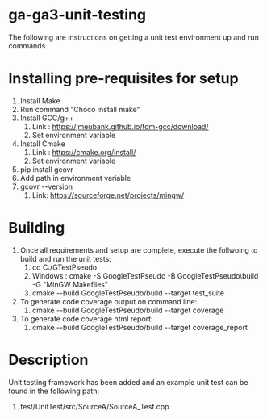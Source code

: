# ga-ga3-unit-testing
The following are instructions on getting a unit test environment up and run commands 
# Installing pre-requisites for setup 
1. Install Make
2. Run command "Choco install make"
3. Install GCC/g++
   1. Link :  https://jmeubank.github.io/tdm-gcc/download/
   2. Set environment variable
4. Install Cmake
   1. Link :  https://cmake.org/install/
   2. Set environment variable
5. pip install gcovr
6. Add path in environment variable
7. gcovr --version
   1. Link: https://sourceforge.net/projects/mingw/

# Building
1. Once all requirements and setup are complete, execute the follwoing to build and run the unit tests:
    1. cd C:/GTestPseudo
    2. Windows : cmake -S GoogleTestPseudo -B GoogleTestPseudo\build -G "MinGW Makefiles"
    3. cmake --build GoogleTestPseudo/build --target test_suite
3. To generate code coverage output on command line:
    1. cmake --build GoogleTestPseudo/build --target coverage
4. To generate code coverage html report:
    1. cmake --build GoogleTestPseudo/build --target coverage_report

# Description
Unit testing framework has been added and an example unit test can be found in the following path:
  1. test/UnitTest/src/SourceA/SourceA_Test.cpp








 
